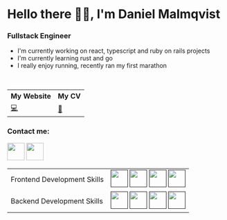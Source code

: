 # Hello there 👋🏻, I'm Daniel Malmqvist

### Fullstack Engineer

- I'm currently working on react, typescript and ruby on rails projects
- I'm currently learning rust and go
- I really enjoy running, recently ran my first marathon

<br/>


<table>
  <tr>
    <th>My Website</th>
    <th>My CV</th>
  </tr>
  <tr>
    <td>
      <a href="http://www.malmqvist.dev">💻</a>
    </td>
    <td>
      <a href="#">📄</a>
    </td>
  </tr>
</table>

### Contact me:
<a href="https://twitter.com/danielmalmqvist"><img src="https://www.vectorlogo.zone/logos/twitter/twitter-icon.svg" width="40" height="40"/></a>
<a href="https://www.linkedin.com/in/daniel-malmqvist-profile/"><img src="https://www.vectorlogo.zone/logos/linkedin/linkedin-icon.svg" width="40" height="40"/></a>

<table>
    <tr>
        <td>Frontend Development Skills</td>
        <td>
            <a href=""><img src="https://www.vectorlogo.zone/logos/typescriptlang/typescriptlang-icon.svg" width="40" height="40"/></a>
            <a href=""><img src="https://www.vectorlogo.zone/logos/reactjs/reactjs-icon.svg" width="40" height="40"/></a>
            <a href=""><img src="https://www.vectorlogo.zone/logos/tailwindcss/tailwindcss-icon.svg" width="40" height="40"/></a>
            <a href=""><img src="https://vectorwiki.com/images/TI19Y__svelte.svg" width="40" height="40"/></a>
        </td>
    </tr>
     <tr>
        <td>Backend Development Skills</td>
        <td>
            <a href=""><img src="https://www.vectorlogo.zone/logos/rust-lang/rust-lang-icon.svg" width="40" height="40"/></a>
            <a href=""><img src="https://www.vectorlogo.zone/logos/golang/golang-ar21.svg" width="40" height="40"/></a>
            <a href=""><img src="https://www.vectorlogo.zone/logos/postgresql/postgresql-icon.svg" width="40" height="40"/></a>
            <a href=""><img src="https://www.vectorlogo.zone/logos/ruby-lang/ruby-lang-icon.svg" width="40" height="40"/></a>
        </td>
    </tr>
 </table>

